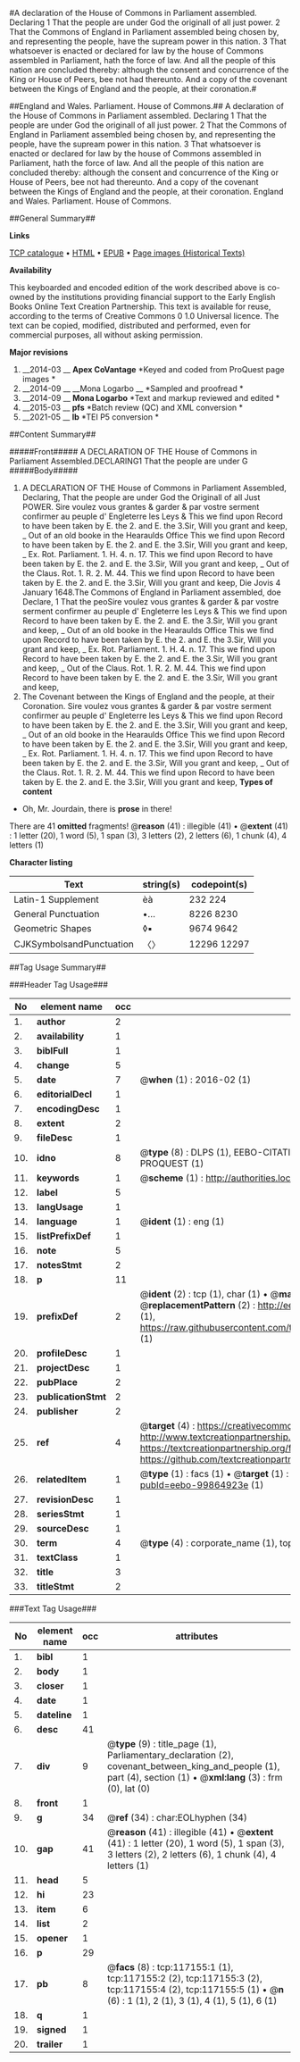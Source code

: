 #A declaration of the House of Commons in Parliament assembled. Declaring 1 That the people are under God the originall of all just power. 2 That the Commons of England in Parliament assembled being chosen by, and representing the people, have the supream power in this nation. 3 That whatsoever is enacted or declared for law by the house of Commons assembled in Parliament, hath the force of law. And all the people of this nation are concluded thereby: although the consent and concurrence of the King or House of Peers, bee not had thereunto. And a copy of the covenant between the Kings of England and the people, at their coronation.#

##England and Wales. Parliament. House of Commons.##
A declaration of the House of Commons in Parliament assembled. Declaring 1 That the people are under God the originall of all just power. 2 That the Commons of England in Parliament assembled being chosen by, and representing the people, have the supream power in this nation. 3 That whatsoever is enacted or declared for law by the house of Commons assembled in Parliament, hath the force of law. And all the people of this nation are concluded thereby: although the consent and concurrence of the King or House of Peers, bee not had thereunto. And a copy of the covenant between the Kings of England and the people, at their coronation.
England and Wales. Parliament. House of Commons.

##General Summary##

**Links**

[TCP catalogue](http://www.ota.ox.ac.uk/tcp/)  • 
[HTML](http://tei.it.ox.ac.uk/tcp/Texts-HTML/free/A83/A83685.html)  • 
[EPUB](http://tei.it.ox.ac.uk/tcp/Texts-EPUB/free/A83/A83685.epub) • 
[Page images (Historical Texts)](https://historicaltexts.jisc.ac.uk/eebo-99864923e)

**Availability**

This keyboarded and encoded edition of the work described above is co-owned by the
    institutions providing financial support to the Early English Books Online Text Creation
    Partnership. This text is available for reuse, according to the terms of  Creative Commons 0 1.0 Universal
    licence. The text can be copied, modified, distributed and performed, even for commercial
    purposes, all without asking permission.

**Major revisions**

1. __2014-03 __ __Apex CoVantage__ *Keyed and coded from ProQuest page images *
1. __2014-09 __ __Mona Logarbo __ *Sampled and proofread *
1. __2014-09 __ __Mona Logarbo__ *Text and markup reviewed and edited *
1. __2015-03 __ __pfs__ *Batch review (QC) and XML conversion *
1. __2021-05 __ __lb__ *TEI P5 conversion *

##Content Summary##

#####Front#####
A DECLARATION OF THE House of Commons in Parliament Assembled.DECLARING1 That the people are under G
#####Body#####

1. A DECLARATION OF THE House of Commons in Parliament Assembled, Declaring, That the people are under God the Originall of all Just POWER.
Sire voulez vous grantes & garder & par vostre serment confirmer au peuple d' Engleterre les Leys & This we find upon Record to have been taken by E. the 2. and E. the 3.Sir, Will you grant and keep, 
    _ Out of an old booke in the Hearaulds Office
This we find upon Record to have been taken by E. the 2. and E. the 3.Sir, Will you grant and keep, 
    _ Ex. Rot. Parliament. 1. H. 4. n. 17.
This we find upon Record to have been taken by E. the 2. and E. the 3.Sir, Will you grant and keep, 
    _ Out of the Claus. Rot. 1. R. 2. M. 44.
This we find upon Record to have been taken by E. the 2. and E. the 3.Sir, Will you grant and keep, Die Jovis 4 January 1648.The Commons of England in Parliament assembled, doe Declare,
1 That the peoSire voulez vous grantes & garder & par vostre serment confirmer au peuple d' Engleterre les Leys & This we find upon Record to have been taken by E. the 2. and E. the 3.Sir, Will you grant and keep, 
    _ Out of an old booke in the Hearaulds Office
This we find upon Record to have been taken by E. the 2. and E. the 3.Sir, Will you grant and keep, 
    _ Ex. Rot. Parliament. 1. H. 4. n. 17.
This we find upon Record to have been taken by E. the 2. and E. the 3.Sir, Will you grant and keep, 
    _ Out of the Claus. Rot. 1. R. 2. M. 44.
This we find upon Record to have been taken by E. the 2. and E. the 3.Sir, Will you grant and keep, 
1. The Covenant between the Kings of England and the people, at their Coronation.
Sire voulez vous grantes & garder & par vostre serment confirmer au peuple d' Engleterre les Leys & This we find upon Record to have been taken by E. the 2. and E. the 3.Sir, Will you grant and keep, 
    _ Out of an old booke in the Hearaulds Office
This we find upon Record to have been taken by E. the 2. and E. the 3.Sir, Will you grant and keep, 
    _ Ex. Rot. Parliament. 1. H. 4. n. 17.
This we find upon Record to have been taken by E. the 2. and E. the 3.Sir, Will you grant and keep, 
    _ Out of the Claus. Rot. 1. R. 2. M. 44.
This we find upon Record to have been taken by E. the 2. and E. the 3.Sir, Will you grant and keep, 
**Types of content**

  * Oh, Mr. Jourdain, there is **prose** in there!

There are 41 **omitted** fragments! 
 @__reason__ (41) : illegible (41)  •  @__extent__ (41) : 1 letter (20), 1 word (5), 1 span (3), 3 letters (2), 2 letters (6), 1 chunk (4), 4 letters (1)

**Character listing**


|Text|string(s)|codepoint(s)|
|---|---|---|
|Latin-1 Supplement|èà|232 224|
|General Punctuation|•…|8226 8230|
|Geometric Shapes|◊▪|9674 9642|
|CJKSymbolsandPunctuation|〈〉|12296 12297|

##Tag Usage Summary##

###Header Tag Usage###

|No|element name|occ|attributes|
|---|---|---|---|
|1.|__author__|2||
|2.|__availability__|1||
|3.|__biblFull__|1||
|4.|__change__|5||
|5.|__date__|7| @__when__ (1) : 2016-02 (1)|
|6.|__editorialDecl__|1||
|7.|__encodingDesc__|1||
|8.|__extent__|2||
|9.|__fileDesc__|1||
|10.|__idno__|8| @__type__ (8) : DLPS (1), EEBO-CITATION (1), VID (1), EEBO-PROQUEST (1), STC (3), PROQUEST (1)|
|11.|__keywords__|1| @__scheme__ (1) : http://authorities.loc.gov/ (1)|
|12.|__label__|5||
|13.|__langUsage__|1||
|14.|__language__|1| @__ident__ (1) : eng (1)|
|15.|__listPrefixDef__|1||
|16.|__note__|5||
|17.|__notesStmt__|2||
|18.|__p__|11||
|19.|__prefixDef__|2| @__ident__ (2) : tcp (1), char (1)  •  @__matchPattern__ (2) : ([0-9\-]+):([0-9IVX]+) (1), (.+) (1)  •  @__replacementPattern__ (2) : http://eebo.chadwyck.com/downloadtiff?vid=$1&page=$2 (1), https://raw.githubusercontent.com/textcreationpartnership/Texts/master/tcpchars.xml#$1 (1)|
|20.|__profileDesc__|1||
|21.|__projectDesc__|1||
|22.|__pubPlace__|2||
|23.|__publicationStmt__|2||
|24.|__publisher__|2||
|25.|__ref__|4| @__target__ (4) : https://creativecommons.org/publicdomain/zero/1.0/ (1), http://www.textcreationpartnership.org/docs/. (1), https://textcreationpartnership.org/faq/#faq05 (1), https://github.com/textcreationpartnership (1)|
|26.|__relatedItem__|1| @__type__ (1) : facs (1)  •  @__target__ (1) : https://data.historicaltexts.jisc.ac.uk/view?pubId=eebo-99864923e (1)|
|27.|__revisionDesc__|1||
|28.|__seriesStmt__|1||
|29.|__sourceDesc__|1||
|30.|__term__|4| @__type__ (4) : corporate_name (1), topical_term (1), geographic_name (2)|
|31.|__textClass__|1||
|32.|__title__|3||
|33.|__titleStmt__|2||


###Text Tag Usage###

|No|element name|occ|attributes|
|---|---|---|---|
|1.|__bibl__|1||
|2.|__body__|1||
|3.|__closer__|1||
|4.|__date__|1||
|5.|__dateline__|1||
|6.|__desc__|41||
|7.|__div__|9| @__type__ (9) : title_page (1), Parliamentary_declaration (2), covenant_between_king_and_people (1), part (4), section (1)  •  @__xml:lang__ (3) : frm (0), lat (0)|
|8.|__front__|1||
|9.|__g__|34| @__ref__ (34) : char:EOLhyphen (34)|
|10.|__gap__|41| @__reason__ (41) : illegible (41)  •  @__extent__ (41) : 1 letter (20), 1 word (5), 1 span (3), 3 letters (2), 2 letters (6), 1 chunk (4), 4 letters (1)|
|11.|__head__|5||
|12.|__hi__|23||
|13.|__item__|6||
|14.|__list__|2||
|15.|__opener__|1||
|16.|__p__|29||
|17.|__pb__|8| @__facs__ (8) : tcp:117155:1 (1), tcp:117155:2 (2), tcp:117155:3 (2), tcp:117155:4 (2), tcp:117155:5 (1)  •  @__n__ (6) : 1 (1), 2 (1), 3 (1), 4 (1), 5 (1), 6 (1)|
|18.|__q__|1||
|19.|__signed__|1||
|20.|__trailer__|1||
